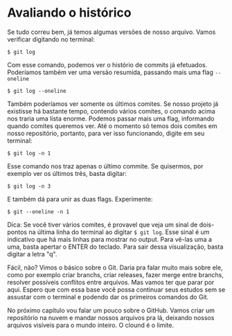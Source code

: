 # Avaliando o histórico

Se tudo correu bem, já temos algumas versões de nosso arquivo. Vamos verificar digitando no terminal:

```$ git log```

Com esse comando, podemos ver o histório de commits já efetuados. Poderíamos também ver uma versão resumida, passando mais uma flag ```--oneline```

```$ git log --oneline```

Também poderíamos ver somente os últimos comites. Se nosso projeto já existisse há bastante tempo, contendo vários comites, o comando acima nos traria uma lista enorme. Podemos passar mais uma flag, informando quando comites queremos ver. Até o momento só temos dois comites em nosso repositório, portanto, para ver isso funcionando, digite em seu terminal:

```$ git log -n 1```
 
Esse comando nos traz apenas o último commite. Se quisermos, por exemplo ver os últimos três, basta digitar:

```$ git log -n 3```

E também dá para unir as duas flags. Experimente:

```$ git --oneline -n 1```

Dica: Se você tiver vários comites, é provavel que veja um sinal de dois-pontos na última linha do terminal ao digitar ```$ git log```. Esse sinal é um indicativo que há mais linhas para mostrar no output. Para vê-las uma a uma, basta apertar o ENTER do teclado. Para sair dessa visualização, basta digitar a letra "q". 

Fácil, não? Vimos o básico sobre o Git. Daria pra falar muito mais sobre ele, como por exemplo criar branchs, criar releases, fazer merge entre branchs, resolver possíveis conflitos entre arquivos. Mas vamos ter que parar por aqui. Espero que com essa base você possa continuar seus estudos sem se assustar com o terminal e podendo dar os primeiros comandos do Git.

No próximo capítulo vou falar um pouco sobre o GitHub. Vamos criar um repositório na nuvem e mandar nossos arquivos pra lá, deixando nossos arquivos visíveis para o mundo inteiro. O clound é o limite. 
